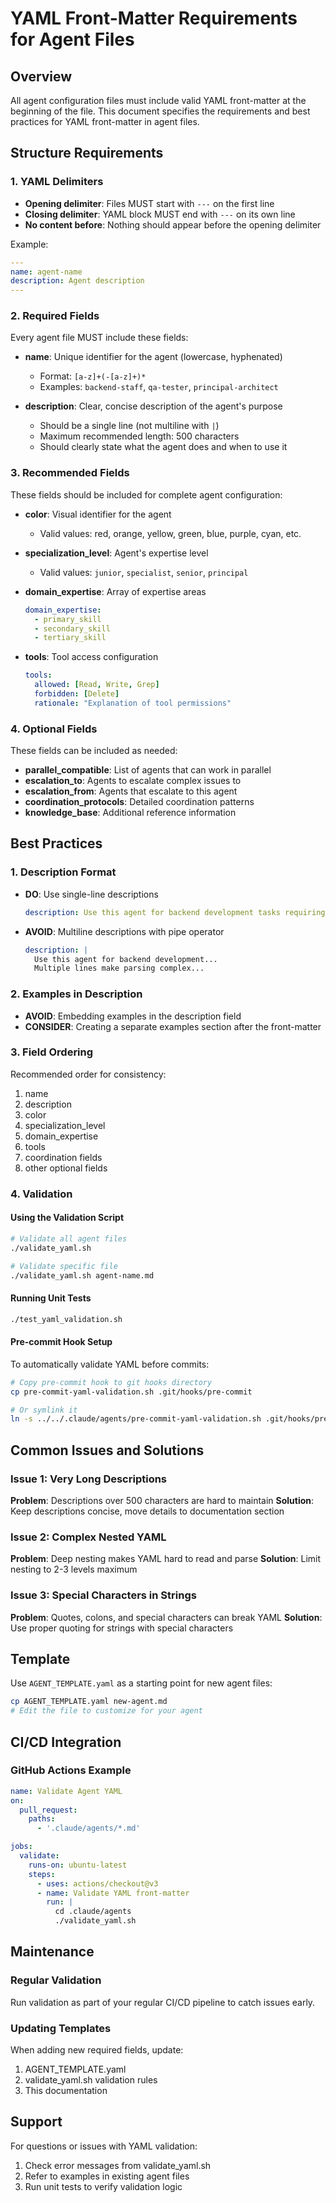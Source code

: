 # YAML Front-Matter Requirements for Agent Files

## Overview
All agent configuration files must include valid YAML front-matter at the beginning of the file. This document specifies the requirements and best practices for YAML front-matter in agent files.

## Structure Requirements

### 1. YAML Delimiters
- **Opening delimiter**: Files MUST start with `---` on the first line
- **Closing delimiter**: YAML block MUST end with `---` on its own line
- **No content before**: Nothing should appear before the opening delimiter

Example:
```yaml
---
name: agent-name
description: Agent description
---
```

### 2. Required Fields
Every agent file MUST include these fields:

- **name**: Unique identifier for the agent (lowercase, hyphenated)
  - Format: `[a-z]+(-[a-z]+)*`
  - Examples: `backend-staff`, `qa-tester`, `principal-architect`

- **description**: Clear, concise description of the agent's purpose
  - Should be a single line (not multiline with `|`)
  - Maximum recommended length: 500 characters
  - Should clearly state what the agent does and when to use it

### 3. Recommended Fields
These fields should be included for complete agent configuration:

- **color**: Visual identifier for the agent
  - Valid values: red, orange, yellow, green, blue, purple, cyan, etc.

- **specialization_level**: Agent's expertise level
  - Valid values: `junior`, `specialist`, `senior`, `principal`

- **domain_expertise**: Array of expertise areas
  ```yaml
  domain_expertise:
    - primary_skill
    - secondary_skill
    - tertiary_skill
  ```

- **tools**: Tool access configuration
  ```yaml
  tools:
    allowed: [Read, Write, Grep]
    forbidden: [Delete]
    rationale: "Explanation of tool permissions"
  ```

### 4. Optional Fields
These fields can be included as needed:

- **parallel_compatible**: List of agents that can work in parallel
- **escalation_to**: Agents to escalate complex issues to
- **escalation_from**: Agents that escalate to this agent
- **coordination_protocols**: Detailed coordination patterns
- **knowledge_base**: Additional reference information

## Best Practices

### 1. Description Format
- **DO**: Use single-line descriptions
  ```yaml
  description: Use this agent for backend development tasks requiring FAANG-level expertise
  ```

- **AVOID**: Multiline descriptions with pipe operator
  ```yaml
  description: |
    Use this agent for backend development...
    Multiple lines make parsing complex...
  ```

### 2. Examples in Description
- **AVOID**: Embedding examples in the description field
- **CONSIDER**: Creating a separate examples section after the front-matter

### 3. Field Ordering
Recommended order for consistency:
1. name
2. description  
3. color
4. specialization_level
5. domain_expertise
6. tools
7. coordination fields
8. other optional fields

### 4. Validation

#### Using the Validation Script
```bash
# Validate all agent files
./validate_yaml.sh

# Validate specific file
./validate_yaml.sh agent-name.md
```

#### Running Unit Tests
```bash
./test_yaml_validation.sh
```

#### Pre-commit Hook Setup
To automatically validate YAML before commits:

```bash
# Copy pre-commit hook to git hooks directory
cp pre-commit-yaml-validation.sh .git/hooks/pre-commit

# Or symlink it
ln -s ../../.claude/agents/pre-commit-yaml-validation.sh .git/hooks/pre-commit
```

## Common Issues and Solutions

### Issue 1: Very Long Descriptions
**Problem**: Descriptions over 500 characters are hard to maintain
**Solution**: Keep descriptions concise, move details to documentation section

### Issue 2: Complex Nested YAML
**Problem**: Deep nesting makes YAML hard to read and parse
**Solution**: Limit nesting to 2-3 levels maximum

### Issue 3: Special Characters in Strings
**Problem**: Quotes, colons, and special characters can break YAML
**Solution**: Use proper quoting for strings with special characters

## Template
Use `AGENT_TEMPLATE.yaml` as a starting point for new agent files:

```bash
cp AGENT_TEMPLATE.yaml new-agent.md
# Edit the file to customize for your agent
```

## CI/CD Integration

### GitHub Actions Example
```yaml
name: Validate Agent YAML
on:
  pull_request:
    paths:
      - '.claude/agents/*.md'

jobs:
  validate:
    runs-on: ubuntu-latest
    steps:
      - uses: actions/checkout@v3
      - name: Validate YAML front-matter
        run: |
          cd .claude/agents
          ./validate_yaml.sh
```

## Maintenance

### Regular Validation
Run validation as part of your regular CI/CD pipeline to catch issues early.

### Updating Templates
When adding new required fields, update:
1. AGENT_TEMPLATE.yaml
2. validate_yaml.sh validation rules
3. This documentation

## Support
For questions or issues with YAML validation:
1. Check error messages from validate_yaml.sh
2. Refer to examples in existing agent files
3. Run unit tests to verify validation logic